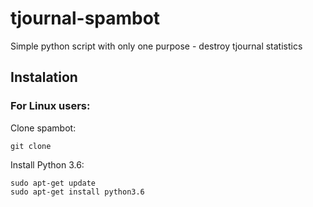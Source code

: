 # tjournal-spambot

Simple python script with only one purpose - destroy tjournal statistics

## Instalation

### For Linux users: 

Clone spambot:

```
git clone 
```

Install Python 3.6:

```
sudo apt-get update
sudo apt-get install python3.6
```
